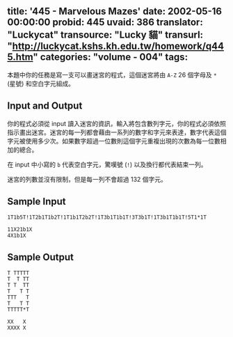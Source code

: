 title: '445 - Marvelous Mazes'
date: 2002-05-16 00:00:00
probid: 445
uvaid: 386
translator: "Luckycat"
transource: "Lucky 貓"
transurl: "http://luckycat.kshs.kh.edu.tw/homework/q445.htm"
categories: "volume - 004"
tags:
---

本題中你的任務是寫一支可以畫迷宮的程式，這個迷宮將由 `A-Z` 26 個字母及 `*` (星號) 和空白字元組成。

## Input and Output ##

你的程式必須從 input 讀入迷宮的資訊，輸入將包含數列字元，你的程式必須依照指示畫出迷宮。迷宮的每一列都會藉由一系列的數字和字元來表達，數字代表這個字元被使用多少次。如果數字超過一位數則這個字元重複出現的次數為每一位數相加的總合。

在 input 中小寫的 `b` 代表空白字元，驚嘆號 (`!`) 以及換行都代表結束一列。

迷宮的列數並沒有限制，但是每一列不會超過 132 個字元。

## Sample Input ##

	1T1b5T!1T2b1T1b2T!1T1b1T2b2T!1T3b1T1b1T!3T3b1T!1T3b1T1b1T!5T1*1T
	 
	11X21b1X
	4X1b1X

## Sample Output ##

	T TTTTT
	T  T TT
	T T  TT
	T   T T
	TTT   T
	T   T T
	TTTTT*T
	 
	XX   X
	XXXX X